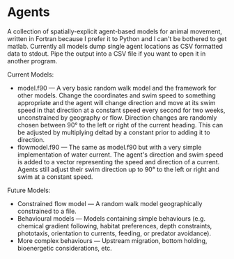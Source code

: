 # Agents

A collection of spatially-explicit agent-based models for animal movement, written in Fortran because I prefer it to Python and I can't be bothered to get matlab. Currently all models dump single agent locations as CSV formatted data to stdout. Pipe the output into a CSV file if you want to open it in another program.

Current Models:
- model.f90 — A very basic random walk model and the framework for other models. Change the coordinates and swim speed to something appropriate and the agent will change direction and move at its swim speed in that direction at a constant speed every second for two weeks, unconstrained by geography or flow. Direction changes are randomly chosen between 90° to the left or right of the current heading. This can be adjusted by multiplying deltad by a constant prior to adding it to direction.
- flowmodel.f90 — The same as model.f90 but with a very simple implementation of water current. The agent's direction and swim speed is added to a vector representing the speed and direction of a current. Agents still adjust their swim direction up to 90° to the left or right and swim at a constant speed.

Future Models:
- Constrained flow model — A random walk model geographically constrained to a file.
- Behavioural models — Models containing simple behaviours (e.g. chemical gradient following, habitat preferences, depth constraints, phototaxis, orientation to currents, feeding, or predator avoidance).
- More complex behaviours — Upstream migration, bottom holding, bioenergetic considerations, etc.

